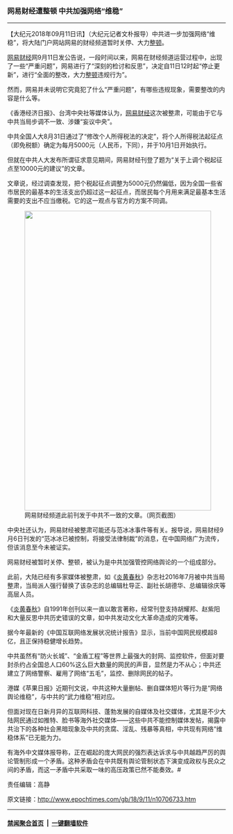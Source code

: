 ### 网易财经遭整顿 中共加强网络“维稳”
------------------------

<p>【大纪元2018年09月11日讯】（大纪元记者文朴报导）中共进一步加强网络“维稳”，将大陆门户网站网易的财经频道暂时关停、大力<a href="http://www.epochtimes.com/gb/tag/%E6%95%B4%E9%A1%BF.html">整顿</a>。</p>
<p><a href="http://www.epochtimes.com/gb/tag/%E7%BD%91%E6%98%93%E8%B4%A2%E7%BB%8F.html">网易财经</a>网9月11日发公告说，一段时间以来，网易在财经频道运营过程中，出现了一些“严重问题”，网易进行了“深刻的检讨和反思”，决定自11日12时起“停止更新”，进行“全面的整改，大力<a href="http://www.epochtimes.com/gb/tag/%E6%95%B4%E9%A1%BF.html">整顿</a>违规行为”。</p>
<p>然而，网易并未说明它究竟犯了什么“严重问题”，有哪些违规现象，需要整改的内容是什么等。</p>
<p>《香港经济日报》、台湾中央社等媒体认为，<a href="http://www.epochtimes.com/gb/tag/%E7%BD%91%E6%98%93%E8%B4%A2%E7%BB%8F.html">网易财经</a>这次被整肃，可能由于它与中共当局步调不一致、涉嫌“妄议中央”。</p>
<p>中共全国人大8月31日通过了“修改个人所得税法的决定”，将个人所得税法起征点（即免税额）确定为每月5000元（人民币，下同），并于10月1日开始执行。</p>
<p>但就在中共人大发布所谓征求意见期间，网易财经刊登了题为“关于上调个税起征点至10000元的建议”的文章。</p>
<p>文章说，经过调查发现，把个税起征点调整为5000元仍然偏低，因为全国一些省市居民的最基本的生活支出仍超过这一起征点，而居民每个月用来满足最基本生活需要的支出不应当缴税。它的这一观点与官方的方案不同调。</p>
<figure id="attachment_10707082" style="width: 430px" class="wp-caption aligncenter"><a href="http://i.epochtimes.com/assets/uploads/2018/09/0b4957acb50701890e22b248b4bd6641.jpg"><img class="size-full wp-image-10707082" src="http://i.epochtimes.com/assets/uploads/2018/09/0b4957acb50701890e22b248b4bd6641.jpg" alt="" width="430" height="690" /></a><figcaption class="wp-caption-text">网易财经频道此前刊发于中共不一致的文章。（网页截图）</figcaption></figure>
<p>中央社还认为，网易财经被整肃可能还与范冰冰事件等有关。报导说，网易财经9月6日刊发的“范冰冰已被控制，将接受法律制裁”的消息，在中国网络广为流传，但该消息至今未被证实。</p>
<p>网易财经被暂时关停、整顿，被认为是中共加强管控网络舆论的一个组成部分。</p>
<p>此前，大陆已经有多家媒体被整肃，如《<a href="http://www.epochtimes.com/gb/tag/%E7%82%8E%E9%BB%84%E6%98%A5%E7%A7%8B.html">炎黄春秋</a>》杂志社2016年7月被中共当局整肃，当局派人强行替换了该杂志的总编辑杜导正、副社长胡德华、总编辑徐庆等高层人员。</p>
<p>《<a href="http://www.epochtimes.com/gb/tag/%E7%82%8E%E9%BB%84%E6%98%A5%E7%A7%8B.html">炎黄春秋</a>》自1991年创刊以来一直以敢言著称，经常刊登支持胡耀邦、赵紫阳和大量反思中共历史错误的文章，如中共发动文化大革命造成的灾难等。</p>
<p>据今年最新的《中国互联网络发展状况统计报告》显示，当前中国网民规模超8亿，且正保持稳健增长趋势。</p>
<p>中共虽然有“防火长城”、“金盾工程”等世界上最强大的封网、监控软件，但面对要封杀约占全国总人口60%这么巨大数量的网民的声音，显然是力不从心；中共还建立了网络警察、雇用了网络“五毛”，监控、删除网民的帖子。</p>
<p>港媒《苹果日报》近期刊文说，中共这种大量删帖、删自媒体短片等行为是“网络舆论维稳”，与中共的“武力维稳”相对应。</p>
<p>但面对现在日新月异的互联网科技、蓬勃发展的自媒体及社交媒体，尤其是不少大陆网民通过如推特、脸书等海外社交媒体——这些中共不能控制媒体发帖，揭露中共治下的各种社会黑暗现象及中共的贪腐、淫乱、残暴等真相，中共现有网络“维稳体系”已无能为力。</p>
<p>有海外中文媒体报导称，正在崛起的庞大网民的强烈表达诉求与中共越趋严厉的舆论管制形成一个矛盾。这种矛盾会在中共既有舆论管制状态下演变成政权与民众之间的矛盾，而这一矛盾中共采取一味的高压政策已然不能奏效。#</p>
<p>责任编辑：高静</p>

原文链接：http://www.epochtimes.com/gb/18/9/11/n10706733.htm


------------------------
#### [禁闻聚合首页](https://github.com/gfw-breaker/banned-news/blob/master/README.md) &nbsp;|&nbsp;  [一键翻墙软件](https://github.com/gfw-breaker/nogfw/blob/master/README.md)